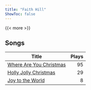 ```yaml
---
title: "Faith Hill"
ShowToc: false
---
```


{{< more >}}

## Songs
Title | Plays 
----- | -----: 
[Where Are You Christmas](/songs/where-are-you-christmas) | 95
[Holly Jolly Christmas](/songs/holly-jolly-christmas) | 29
[Joy to the World](/songs/joy-to-the-world) | 8

